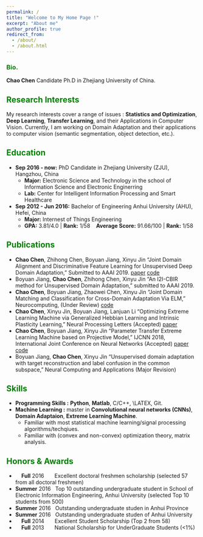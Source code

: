 ```yaml
---
permalink: /
title: "Welcome to My Home Page !"
excerpt: "About me"
author_profile: true
redirect_from: 
  - /about/
  - /about.html
---
```


### <span style="color: green"> Bio. </span> 
**Chao Chen** Candidate Ph.D in Zhejiang University of China.

## <span style="color: green"> Research Interests </span>
My research interests cover a range of issues : **Statistics and Optimization**, **Deep Learning**, **Transfer Learning**, and their Applications in Computer Vision. Currently, I am working on Domain Adaptation and their applications to computer vision (semantic segmentation, object detection, etc.).

## <span style="color: green"> Education </span>
* **Sep 2016 - now:** PhD Candidate in Zhejiang University (ZJU), Hangzhou, China
  - **Major:**  Electronic Science and Technology in the school of Information Science and Electronic Enginerring 
  - **Lab:** Center for Intelligent Information Processing and Smart Healthcare
* **Sep 2012 - Jun 2016:** Bachelor of Engineering Anhui University (AHU), Hefei, China
  - **Major:**  Internest of Things Engineering
  - **GPA:** 3.81/4.0 \| **Rank:** 1/58 &nbsp;&nbsp; **Average Score:** 91.66/100 \| **Rank:** 1/58

## <span style="color: green"> Publications </span>
* **Chao Chen**, Zhihong Chen, Boyuan Jiang, Xinyu Jin “Joint Domain Alignment and Discriminative Feature Learning for Unsupervised Deep Domain Adaptation,” Submitted to AAAI 2019. [paper](https://arxiv.org/abs/1808.09347) [code](https://github.com/chenchao666/JDDA-Master)
* Boyuan Jiang, **Chao Chen**, Zhihong Chen, Xinyu Jin “An I2I-CBIR method for Unsupervised Domain Adaptation,” submitted to AAAI 2019.
* **Chao Chen**, Boyuan Jiang, Zhaowei Chen, Xinyu Jin “Joint Domain Matching and Classification for Cross-Domain Adaptation Via ELM,” Neurocomputing, (Under Review) [code](https://github.com/chenchao666/JDMC)
* **Chao Chen**, Xinyu Jin, Boyuan Jiang, Lanjuan Li “Optimizing Extreme Learning Machine via Generalized Hebbian Learning
and Intrinsic Plasticity Learning,” Neural Processing Letters (Accepted) [paper](https://link.springer.com/article/10.1007/s11063-018-9869-6)
* **Chao Chen**, Boyuan Jiang, Xinyu Jin “Parameter Transfer Extreme Learning Machine based on Projective Model,” IJCNN 2018,
International Joint Conference on Neural Networks (Accepted) [paper](https://arxiv.org/abs/1809.01018) [code](https://github.com/chenchao666/PTELM)
* Boyuan Jiang, **Chao Chen**, Xinyu Jin “Unsupervised domain adaptation with target reconstruction and label confusion in
the common subspace,” Neural Computing and Applications (Major Revision)

## <span style="color: green"> Skills </span>
* **Programming Skills :** **Python**, **Matlab**, C/C++, \LATEX, Git.
* **Machine Learning :** master in **Convolutional neural networks (CNNs)**, **Domain Adaptaion**, **Extreme Learning Machine**.
  - Familiar with most statistical machine learning/signal processing algorithms/techqiues. 
  - Familiar with (convex and non-convex) optimization theory, matrix analysis. 

## <span style="color: green"> Honors & Awards </span>
*  &nbsp; &nbsp; **Full** 2016  &nbsp; &nbsp; &nbsp; Excellent doctoral freshmen scholarship (selected 57 from all doctoral freshmen)
* **Summer** 2016 &nbsp; Top 10 outstanding undergraduate student in School of Electronic Information Engineering, Anhui University (selected Top 10 students from 500)
* **Summer** 2016 &nbsp; Outstanding undergraduate studen in Anhui Province
* **Summer** 2016 &nbsp; Outstanding undergraduate studen of Anhui University 
*  &nbsp; &nbsp; **Full** 2014  &nbsp; &nbsp; &nbsp; Excellent Student Scholarship (Top 2 from 58)
*  &nbsp; &nbsp; **Full** 2013  &nbsp; &nbsp; &nbsp; National Scholarship for UnderGraduate Students (<1%)



